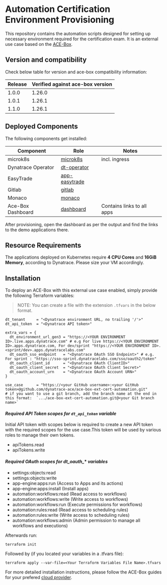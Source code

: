 # Automation Certification Environment Provisioning

This repository contains the automation scripts designed for setting up necessary environment required for the certification exam.
It is an external use case based on the [ACE-Box](https://github.com/Dynatrace/ace-box).

## Version and compatibility

Check below table for version and ace-box compatibility information:

| Release | Verified against ace-box version |
| --- | --- |
| 1.0.0 | 1.26.0 |
| 1.0.1 | 1.26.1 |
| 1.1.0 | 1.26.1 |

## Deployed Components

The following components get installed:

| Component | Role | Notes |
| --- | --- | --- |
| microk8s | [microk8s](https://github.com/Dynatrace/ace-box/tree/dev/user-skel/ansible_collections/ace_box/ace_box/roles/microk8s) | incl. ingress |
| Dynatrace Operator | [dt-operator](https://github.com/Dynatrace/ace-box/tree/dev/user-skel/ansible_collections/ace_box/ace_box/roles/dt-operator) | |
| EasyTrade | [app-easytrade](https://github.com/Dynatrace/ace-box/tree/dev/user-skel/ansible_collections/ace_box/ace_box/roles/app-easytrade) | |
| Gitlab | [gitlab](https://github.com/Dynatrace/ace-box/tree/dev/user-skel/ansible_collections/ace_box/ace_box/roles/gitlab) | |
| Monaco | [monaco](https://github.com/Dynatrace/ace-box/tree/dev/user-skel/ansible_collections/ace_box/ace_box/roles/monaco-v2) | |
| Ace-Box Dashboard | [dashboard](https://github.com/Dynatrace/ace-box/tree/dev/user-skel/ansible_collections/ace_box/ace_box/roles/dashboard) | Contains links to all apps |

After provisioning, open the dashboard as per the output and find the links to the demo applications there.

## Resource Requirements

The applications deployed on Kubernetes require **4 CPU Cores** and **16GiB Memory**, according to Dynatrace. Please size your VM accordingly.

## Installation

To deploy an ACE-Box with this external use case enabled, simply provide the following Terraform variables:
 > NOTE: You can create a file with the extension `.tfvars` in the below format.

```
dt_tenant     = "<Dynatrace environment URL, no trailing '/'>"
dt_api_token  = "<Dynatrace API token>"

extra_vars = {
  dt_environment_url_gen3 = "https://<YOUR ENVIRONMENT ID>.live.apps.dynatrace.com" # e.g For live https://<YOUR ENVIRONMENT ID>.apps.dynatrace.com, For dev/sprint "https://<YOUR ENVIRONMENT ID>.<sprint/dev>.apps.dynatracelabs.com"
  dt_oauth_sso_endpoint   = "<Dynatrace OAuth SSO Endpoint>" # e.g. For sprint : "https://sso-sprint.dynatracelabs.com/sso/oauth2/token"
  dt_oauth_client_id      = "<Dynatrace OAuth ClientID>"
  dt_oauth_client_secret  = "<Dynatrace OAuth Client Secret>"
  dt_oauth_account_urn    = "<Dynatrace OAuth Account URN>"
}

use_case      = "https://<your GitHub username>:<your GitHub token>@github.com/dynatrace-ace/ace-box-ext-cert-automation.git"
# if you want to use a git branch, add the branch name at the end in this format:  `.../ace-box-ext-cert-automation.git@<your Git branch name>`
```
#### *Required API Token scopes for `dt_api_token` variable*
Initial API token with scopes below is required to create a new API token with the required scopes for the use case.This token will be used by various roles to manage their own tokens.

- apiTokens.read
- apiTokens.write

#### *Required OAuth scopes for dt_oauth_** *variables*
- settings:objects:read
- settings:objects:write
- app-engine:apps:run (Access to Apps and its actions)
- app-engine:apps:install (Install apps)
- automation:workflows:read (Read access to workflows)
- automation:workflows:write (Write access to workflows)
- automation:workflows:run (Execute permissions for workflows)
- automation:rules:read (Read access to scheduling rules)
- automation:rules:write (Write access to scheduling rules)
- automation:workflows:admin (Admin permission to manage all workflows and executions)

Afterwards run:

```
terraform init
```

Followed by (if you located your variables in a .tfvars file):

```
terraform apply --var-file=<Your Terraform Variables File Name>.tfvars
```

For more detailed installation instructions, please follow the ACE-Box guides for your prefered [cloud provider](https://github.com/Dynatrace/ace-box/tree/dev/terraform).

